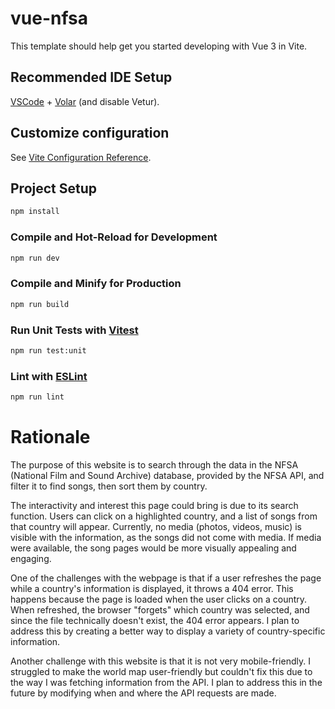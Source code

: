 # vue-nfsa

This template should help get you started developing with Vue 3 in Vite.

## Recommended IDE Setup

[VSCode](https://code.visualstudio.com/) + [Volar](https://marketplace.visualstudio.com/items?itemName=Vue.volar) (and disable Vetur).

## Customize configuration

See [Vite Configuration Reference](https://vitejs.dev/config/).

## Project Setup

```sh
npm install
```

### Compile and Hot-Reload for Development

```sh
npm run dev
```

### Compile and Minify for Production

```sh
npm run build
```

### Run Unit Tests with [Vitest](https://vitest.dev/)

```sh
npm run test:unit
```

### Lint with [ESLint](https://eslint.org/)

```sh
npm run lint
```

# Rationale

The purpose of this website is to search through the data in the NFSA (National Film and Sound Archive) database, provided by the NFSA API, and filter it to find songs, then sort them by country.

The interactivity and interest this page could bring is due to its search function. Users can click on a highlighted country, and a list of songs from that country will appear. Currently, no media (photos, videos, music) is visible with the information, as the songs did not come with media. If media were available, the song pages would be more visually appealing and engaging.

One of the challenges with the webpage is that if a user refreshes the page while a country's information is displayed, it throws a 404 error. This happens because the page is loaded when the user clicks on a country. When refreshed, the browser "forgets" which country was selected, and since the file technically doesn't exist, the 404 error appears. I plan to address this by creating a better way to display a variety of country-specific information.

Another challenge with this website is that it is not very mobile-friendly. I struggled to make the world map user-friendly but couldn't fix this due to the way I was fetching information from the API. I plan to address this in the future by modifying when and where the API requests are made.
